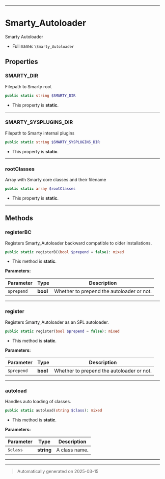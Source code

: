 ***

# Smarty_Autoloader

Smarty Autoloader



* Full name: `\Smarty_Autoloader`



## Properties


### SMARTY_DIR

Filepath to Smarty root

```php
public static string $SMARTY_DIR
```



* This property is **static**.


***

### SMARTY_SYSPLUGINS_DIR

Filepath to Smarty internal plugins

```php
public static string $SMARTY_SYSPLUGINS_DIR
```



* This property is **static**.


***

### rootClasses

Array with Smarty core classes and their filename

```php
public static array $rootClasses
```



* This property is **static**.


***

## Methods


### registerBC

Registers Smarty_Autoloader backward compatible to older installations.

```php
public static registerBC(bool $prepend = false): mixed
```



* This method is **static**.




**Parameters:**

| Parameter | Type | Description |
|-----------|------|-------------|
| `$prepend` | **bool** | Whether to prepend the autoloader or not. |





***

### register

Registers Smarty_Autoloader as an SPL autoloader.

```php
public static register(bool $prepend = false): mixed
```



* This method is **static**.




**Parameters:**

| Parameter | Type | Description |
|-----------|------|-------------|
| `$prepend` | **bool** | Whether to prepend the autoloader or not. |





***

### autoload

Handles auto loading of classes.

```php
public static autoload(string $class): mixed
```



* This method is **static**.




**Parameters:**

| Parameter | Type | Description |
|-----------|------|-------------|
| `$class` | **string** | A class name. |





***


***
> Automatically generated on 2025-03-15
